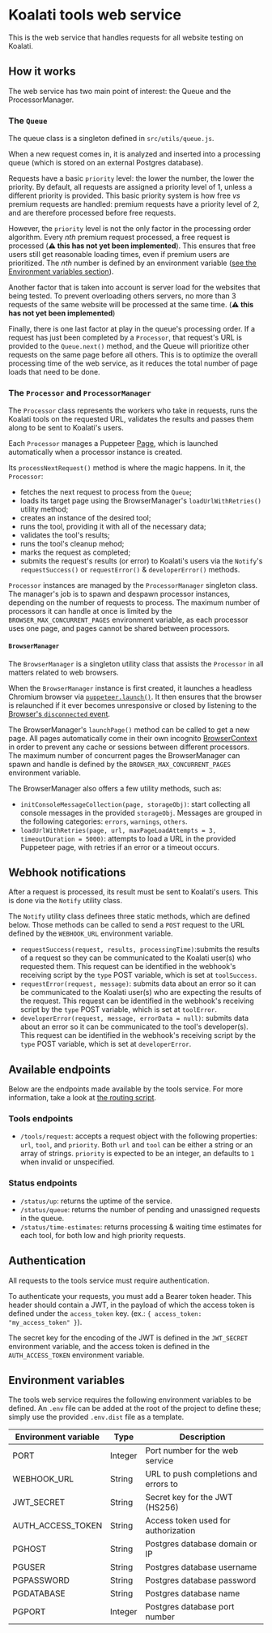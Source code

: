# Koalati tools web service

This is the web service that handles requests for all website testing on Koalati.

## How it works

The web service has two main point of interest: the Queue and the ProcessorManager.

### The `Queue`
The queue class is a singleton defined in `src/utils/queue.js`.

When a new request comes in, it is analyzed and inserted into a processing queue (which is stored on an external Postgres database).

Requests have a basic `priority` level: the lower the number, the lower the priority.
By default, all requests are assigned a priority level of 1, unless a different priority is provided.
This basic priority system is how free _vs_ premium requests are handled: premium requests have a priority level of 2, and are therefore processed before free requests.

However, the `priority` level is not the only factor in the processing order algorithm. Every _nth_ premium request processed, a free request is processed (**:warning: this has not yet been implemented**).
This ensures that free users still get reasonable loading times, even if premium users are prioritized. The _nth_ number is defined by an environment variable ([see the Environment variables section](#environment-variables)).

Another factor that is taken into account is server load for the websites that being tested. To prevent overloading others servers,
no more than 3 requests of the same website will be processed at the same time. (**:warning: this has not yet been implemented**)

Finally, there is one last factor at play in the queue's processing order. If a request has just been completed by a `Processor`,
that request's URL is provided to the `Queue.next()` method, and the Queue will prioritize other requests on the same page before all others.
This is to optimize the overall processing time of the web service, as it reduces the total number of page loads that need to be done.

### The `Processor` and `ProcessorManager`

The `Processor` class represents the workers who take in requests, runs the Koalati tools on the requested URL, validates the results and passes them along to be sent to Koalati's users.

Each `Processor` manages a Puppeteer [Page](https://pptr.dev/#?product=Puppeteer&version=v5.5.0&show=api-class-page), which is launched automatically when a processor instance is created.

Its `processNextRequest()` method is where the magic happens. In it, the `Processor`:
- fetches the next request to process from the `Queue`;
- loads its target page using the BrowserManager's `loadUrlWithRetries()` utility method;
- creates an instance of the desired tool;
- runs the tool, providing it with all of the necessary data;
- validates the tool's results;
- runs the tool's cleanup mehod;
- marks the request as completed;
- submits the request's results (or error) to Koalati's users via the `Notify`'s `requestSuccess()` or `requestError()` & `developerError()` methods.

`Processor` instances are managed by the `ProcessorManager` singleton class. The manager's job is to spawn and despawn processor instances, depending on the number of requests to process. The maximum number of processors it can handle at once is limited by the `BROWSER_MAX_CONCURRENT_PAGES` environment variable, as each processor uses one page, and pages cannot be shared between processors.

#### `BrowserManager`
The `BrowserManager` is a singleton utility class that assists the `Processor` in all matters related to web browsers.

When the `BrowserManager` instance is first created, it launches a headless Chromium browser via [`puppeteer.launch()`](https://pptr.dev/#?product=Puppeteer&version=v5.5.0&show=api-puppeteerlaunchoptions). It then ensures that the browser is relaunched if it ever becomes unresponsive or closed by listening to the [Browser's `disconnected` event](https://pptr.dev/#?product=Puppeteer&version=v5.5.0&show=api-event-disconnected).

The BrowserManager's `launchPage()` method can be called to get a new page. All pages automatically come in their own incognito [BrowserContext](https://pptr.dev/#?product=Puppeteer&version=v5.5.0&show=api-class-browsercontext) in order to prevent any cache or sessions between different processors. The maximum number of concurrent pages the BrowserManager can spawn and handle is defined by the `BROWSER_MAX_CONCURRENT_PAGES` environment variable.

The BrowserManager also offers a few utility methods, such as:
- `initConsoleMessageCollection(page, storageObj)`: start collecting all console messages in the provided `storageObj`. Messages are grouped in the following categories: `errors`, `warnings`, `others`.
- `loadUrlWithRetries(page, url, maxPageLoadAttempts = 3, timeoutDuration = 5000)`: attempts to load a URL in the provided Puppeteer page, with retries if an error or a timeout occurs.


## Webhook notifications
After a request is processed, its result must be sent to Koalati's users. This is done via the `Notify` utility class.

The `Notify` utility class definees three static methods, which are defined below. Those methods can be called to send a `POST` request to the URL defined by the `WEBHOOK_URL` environment variable.

- `requestSuccess(request, results, processingTime)`:submits the results of a request so they can be communicated to the Koalati user(s) who requested them. This request can be identified in the webhook's receiving script by the `type` POST variable, which is set at `toolSuccess`.
- `requestError(request, message)`: submits data about an error so it can be communicated to the Koalati user(s) who are expecting the results of the request. This request can be identified in the webhook's receiving script by the `type` POST variable, which is set at `toolError`.
- `developerError(request, message, errorData = null)`: submits data about an error so it can be communicated to the tool's developer(s). This request can be identified in the webhook's receiving script by the `type` POST variable, which is set at `developerError`.

## Available endpoints
Below are the endpoints made available by the tools service. For more information, take a look at [the routing script](https://github.com/koalatiapp/tools-service/blob/master/src/router/index.js).

### Tools endpoints
- `/tools/request`: accepts a request object with the following properties: `url`, `tool`, and `priority`. Both `url` and `tool` can be either a string or an array of strings. `priority` is expected to be an integer, an defaults to `1` when invalid or unspecified.

### Status endpoints
- `/status/up`: returns the uptime of the service.
- `/status/queue`: returns the number of pending and unassigned requests in the queue.
- `/status/time-estimates`: returns processing & waiting time estimates for each tool, for both low and high priority requests.


## Authentication
All requests to the tools service must require authentication.

To authenticate your requests, you must add a Bearer token header. This header should contain a JWT, in the payload of which the access token is defined under the  `access_token` key. (ex.: `{ access_token: "my_access_token" }`).

The secret key for the encoding of the JWT is defined in the `JWT_SECRET` environment variable, and the access token is defined in the `AUTH_ACCESS_TOKEN` environment variable.


## Environment variables

The tools web service requires the following environment variables to be defined.
An `.env` file can be added at the root of the project to define these; simply use the provided `.env.dist` file as a template.

| **Environment variable** | **Type** | **Description**                       |
|--------------------------|----------|---------------------------------------|
| PORT                     | Integer  | Port number for the web service       |
| WEBHOOK_URL              | String   | URL to push completions and errors to |
| JWT_SECRET               | String   | Secret key for the JWT (HS256)        |
| AUTH_ACCESS_TOKEN        | String   | Access token used for authorization   |
| PGHOST                   | String   | Postgres database domain or IP        |
| PGUSER                   | String   | Postgres database username            |
| PGPASSWORD               | String   | Postgres database password            |
| PGDATABASE               | String   | Postgres database name                |
| PGPORT                   | Integer  | Postgres database port number         |
